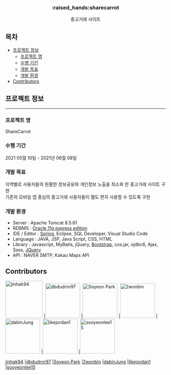 
<h3 align="center"> :raised_hands:sharecarrot </h3>

<p align="center">
중고거래 사이트

## 목차

* [프로젝트 정보](#프로젝트-정보)
  * [프로젝트 명](#프로젝트-명)
  * [수행 기간](#수행-기간)
  * [개발 목표](#개발-목표)
  * [개발 환경](#개발-환경)
* [Contributors](#Contributors)

## 프로젝트 정보
---------------------------------------
### 프로젝트 명
ShareCarrot

### 수행 기간
2021 05월 10일 - 2021년 06월 08일

### 개발 목표
지역별로 사용자들의 원활한 정보공유와 개인정보 노출을 최소화 한 중고거래 사이트 구현
<br>
기존의 모바일 앱 중심의 중고거래 사용자들이 웹도 편히 사용할 수 있도록 구현

### 개발 환경
* Server : Apache Tomcat 8.5.61
* RDBMS : [Oracle 11g express edition](https://www.oracle.com)
* IDE / Editor : [Spring](https://spring.io/), Eclipse, SQL Developer, Visual Studio Code
* Language : JAVA, JSP, Java Script, CSS, HTML
* Library : Javascript, MyBatis, jQuery, [Bootstrap](https://getbootstrap.com), cos.jar, ojdbc6, Ajax, Sass, [JQuery](https://jquery.com)
* API : NAVER SMTP, Kakao Maps API

## Contributors

[<img alt="jinhak94" src="https://avatars.githubusercontent.com/u/47026766?v=4" width="117">](https://github.com/jinhak94) |[<img alt="dbdudrnr97" src="https://avatars.githubusercontent.com/u/66784431?v=4" width="109">](https://github.com/dbdudrnr97) |[<img alt="Soyeon Park" src="https://avatars.githubusercontent.com/u/65803122?v=4" width="109">](https://github.com/parksoyeonme) |[<img alt="2wonbin" src="https://avatars.githubusercontent.com/u/77528871?v=4" width="109">](https://github.com/2wonbin) |[<img alt="dabinJung" src="https://avatars.githubusercontent.com/u/78337591?v=4" width="109">](https://github.com/dabinJung) |[<img alt="likejordan1" src="https://avatars.githubusercontent.com/u/78129338?v=4" width="109">](https://github.com/likejordan1) |[<img alt="sooyeonlee15" src="https://avatars.githubusercontent.com/u/82004837?v=4" width="109">](https://github.com/sooyeonlee15)

[jinhak94](https://github.com/jinhak94) |[dbdudrnr97](https://github.com/dbdudrnr97) |[Soyeon Park](https://github.com/parksoyeonme) |[2wonbin](https://github.com/2wonbin) |[dabinJung](https://github.com/dabinJung) |[likejordan1](https://github.com/likejordan1) |[sooyeonlee15](https://github.com/sooyeonlee15)


